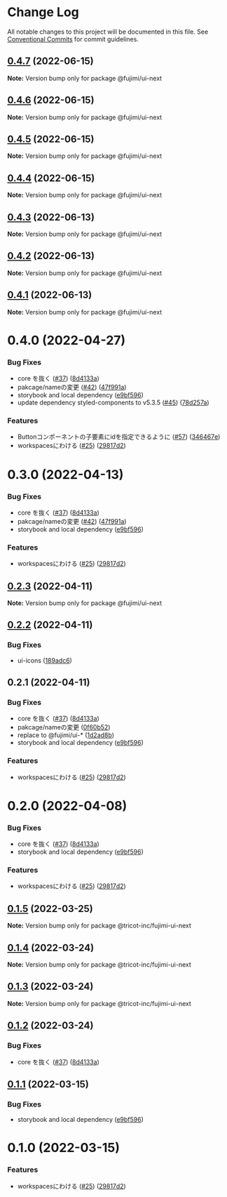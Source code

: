 # Change Log

All notable changes to this project will be documented in this file.
See [Conventional Commits](https://conventionalcommits.org) for commit guidelines.

## [0.4.7](https://github.com/tricot-inc/fujimi-ui/compare/@fujimi/ui-next@0.4.0...@fujimi/ui-next@0.4.7) (2022-06-15)

**Note:** Version bump only for package @fujimi/ui-next





## [0.4.6](https://github.com/tricot-inc/fujimi-ui/compare/@fujimi/ui-next@0.4.0...@fujimi/ui-next@0.4.6) (2022-06-15)

**Note:** Version bump only for package @fujimi/ui-next





## [0.4.5](https://github.com/tricot-inc/fujimi-ui/compare/@fujimi/ui-next@0.4.0...@fujimi/ui-next@0.4.5) (2022-06-15)

**Note:** Version bump only for package @fujimi/ui-next





## [0.4.4](https://github.com/tricot-inc/fujimi-ui/compare/@fujimi/ui-next@0.4.0...@fujimi/ui-next@0.4.4) (2022-06-15)

**Note:** Version bump only for package @fujimi/ui-next





## [0.4.3](https://github.com/tricot-inc/fujimi-ui/compare/@fujimi/ui-next@0.4.0...@fujimi/ui-next@0.4.3) (2022-06-13)

**Note:** Version bump only for package @fujimi/ui-next





## [0.4.2](https://github.com/tricot-inc/fujimi-ui/compare/@fujimi/ui-next@0.4.0...@fujimi/ui-next@0.4.2) (2022-06-13)

**Note:** Version bump only for package @fujimi/ui-next





## [0.4.1](https://github.com/tricot-inc/fujimi-ui/compare/@fujimi/ui-next@0.4.0...@fujimi/ui-next@0.4.1) (2022-06-13)

**Note:** Version bump only for package @fujimi/ui-next





# 0.4.0 (2022-04-27)


### Bug Fixes

* core を抜く ([#37](https://github.com/tricot-inc/fujimi-ui/issues/37)) ([8d4133a](https://github.com/tricot-inc/fujimi-ui/commit/8d4133afbab4a3cd1e3f19d781ab4b906e5a127b))
* pakcage/nameの変更 ([#42](https://github.com/tricot-inc/fujimi-ui/issues/42)) ([47f991a](https://github.com/tricot-inc/fujimi-ui/commit/47f991a5f019c0e41a2818f93ac88e80ba0fbddc))
* storybook and local dependency ([e9bf596](https://github.com/tricot-inc/fujimi-ui/commit/e9bf5962656bc06423ba9760ba9cb13d82f44629))
* update dependency styled-components to v5.3.5 ([#45](https://github.com/tricot-inc/fujimi-ui/issues/45)) ([78d257a](https://github.com/tricot-inc/fujimi-ui/commit/78d257a970237e3829846150e79fbf2bb5130668))


### Features

* Buttonコンポーネントの子要素にidを指定できるように ([#57](https://github.com/tricot-inc/fujimi-ui/issues/57)) ([346467e](https://github.com/tricot-inc/fujimi-ui/commit/346467eff1355b82a3f8c04f73d2f260ee64ed6a))
* workspacesにわける ([#25](https://github.com/tricot-inc/fujimi-ui/issues/25)) ([29817d2](https://github.com/tricot-inc/fujimi-ui/commit/29817d2d53109e3cabd3de04b76e1e2198738d69))





# 0.3.0 (2022-04-13)


### Bug Fixes

* core を抜く ([#37](https://github.com/tricot-inc/fujimi-ui/issues/37)) ([8d4133a](https://github.com/tricot-inc/fujimi-ui/commit/8d4133afbab4a3cd1e3f19d781ab4b906e5a127b))
* pakcage/nameの変更 ([#42](https://github.com/tricot-inc/fujimi-ui/issues/42)) ([47f991a](https://github.com/tricot-inc/fujimi-ui/commit/47f991a5f019c0e41a2818f93ac88e80ba0fbddc))
* storybook and local dependency ([e9bf596](https://github.com/tricot-inc/fujimi-ui/commit/e9bf5962656bc06423ba9760ba9cb13d82f44629))


### Features

* workspacesにわける ([#25](https://github.com/tricot-inc/fujimi-ui/issues/25)) ([29817d2](https://github.com/tricot-inc/fujimi-ui/commit/29817d2d53109e3cabd3de04b76e1e2198738d69))





## [0.2.3](https://github.com/tricot-inc/fujimi-ui/compare/@fujimi/ui-next@0.2.2...@fujimi/ui-next@0.2.3) (2022-04-11)

**Note:** Version bump only for package @fujimi/ui-next





## [0.2.2](https://github.com/tricot-inc/fujimi-ui/compare/@fujimi/ui-next@0.2.1...@fujimi/ui-next@0.2.2) (2022-04-11)


### Bug Fixes

* ui-icons ([189adc6](https://github.com/tricot-inc/fujimi-ui/commit/189adc6e9daaa6ee3a2df31776339a1684d3dba1))





## 0.2.1 (2022-04-11)


### Bug Fixes

* core を抜く ([#37](https://github.com/tricot-inc/fujimi-ui/issues/37)) ([8d4133a](https://github.com/tricot-inc/fujimi-ui/commit/8d4133afbab4a3cd1e3f19d781ab4b906e5a127b))
* pakcage/nameの変更 ([0f60b52](https://github.com/tricot-inc/fujimi-ui/commit/0f60b52df6e0dd0371bb2b939258bd94e5d21f66))
* replace to @fujimi/ui-* ([1d2ad8b](https://github.com/tricot-inc/fujimi-ui/commit/1d2ad8beed9ef4b1b6a3797e6075c8a6c5032b82))
* storybook and local dependency ([e9bf596](https://github.com/tricot-inc/fujimi-ui/commit/e9bf5962656bc06423ba9760ba9cb13d82f44629))


### Features

* workspacesにわける ([#25](https://github.com/tricot-inc/fujimi-ui/issues/25)) ([29817d2](https://github.com/tricot-inc/fujimi-ui/commit/29817d2d53109e3cabd3de04b76e1e2198738d69))





# 0.2.0 (2022-04-08)


### Bug Fixes

* core を抜く ([#37](https://github.com/tricot-inc/fujimi-ui/issues/37)) ([8d4133a](https://github.com/tricot-inc/fujimi-ui/commit/8d4133afbab4a3cd1e3f19d781ab4b906e5a127b))
* storybook and local dependency ([e9bf596](https://github.com/tricot-inc/fujimi-ui/commit/e9bf5962656bc06423ba9760ba9cb13d82f44629))


### Features

* workspacesにわける ([#25](https://github.com/tricot-inc/fujimi-ui/issues/25)) ([29817d2](https://github.com/tricot-inc/fujimi-ui/commit/29817d2d53109e3cabd3de04b76e1e2198738d69))





## [0.1.5](https://github.com/tricot-inc/fujimi-ui/compare/@tricot-inc/fujimi-ui-next@0.1.4...@tricot-inc/fujimi-ui-next@0.1.5) (2022-03-25)

**Note:** Version bump only for package @tricot-inc/fujimi-ui-next





## [0.1.4](https://github.com/tricot-inc/fujimi-ui/compare/@tricot-inc/fujimi-ui-next@0.1.3...@tricot-inc/fujimi-ui-next@0.1.4) (2022-03-24)

**Note:** Version bump only for package @tricot-inc/fujimi-ui-next





## [0.1.3](https://github.com/tricot-inc/fujimi-ui/compare/@tricot-inc/fujimi-ui-next@0.1.2...@tricot-inc/fujimi-ui-next@0.1.3) (2022-03-24)

**Note:** Version bump only for package @tricot-inc/fujimi-ui-next





## [0.1.2](https://github.com/tricot-inc/fujimi-ui/compare/@tricot-inc/fujimi-ui-next@0.1.1...@tricot-inc/fujimi-ui-next@0.1.2) (2022-03-24)


### Bug Fixes

* core を抜く ([#37](https://github.com/tricot-inc/fujimi-ui/issues/37)) ([8d4133a](https://github.com/tricot-inc/fujimi-ui/commit/8d4133afbab4a3cd1e3f19d781ab4b906e5a127b))





## [0.1.1](https://github.com/tricot-inc/fujimi-ui/compare/@tricot-inc/fujimi-ui-next@0.1.0...@tricot-inc/fujimi-ui-next@0.1.1) (2022-03-15)


### Bug Fixes

* storybook and local dependency ([e9bf596](https://github.com/tricot-inc/fujimi-ui/commit/e9bf5962656bc06423ba9760ba9cb13d82f44629))





# 0.1.0 (2022-03-15)


### Features

* workspacesにわける ([#25](https://github.com/tricot-inc/fujimi-ui/issues/25)) ([29817d2](https://github.com/tricot-inc/fujimi-ui/commit/29817d2d53109e3cabd3de04b76e1e2198738d69))
